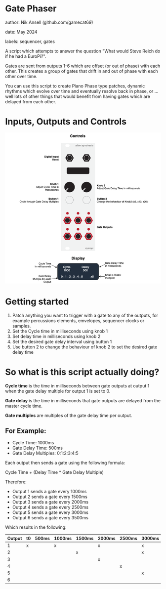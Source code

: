 # Gate Phaser

author: Nik Ansell (github.com/gamecat69)

date: May 2024

labels: sequencer, gates

A script which attempts to answer the question "What would Steve Reich do if he had a EuroPi?".

Gates are sent from outputs 1-6 which are offset (or out of phase) with each other. This creates a group of gates that drift in and out of phase with each other over time.

You can use this script to create Piano Phase type patches, dynamic rhythms which evolve over time and eventually resolve back in phase, or ... well lots of other things that would benefit from having gates which are delayed from each other.

# Inputs, Outputs and Controls

![Operating Diagram](./gate_phaser-docs/gate_phaser.png)
  
# Getting started

1. Patch anything you want to trigger with a gate to any of the outputs, for example
percussions elements, emvelopes, sequencer clocks or samples.
2. Set the Cycle time in milliseconds using knob 1
3. Set delay time in milliseconds using knob 2
4. Set the desired gate delay interval using button 1
5. Use button 2 to change the behaviour of knob 2 to set the desired gate delay time

# So what is this script actually doing?

**Cycle time** is the time in milliseconds between gate outputs at output 1 when the gate delay multiple for output 1 is set to 0.

**Gate delay** is the time in milliseconds that gate outputs are delayed from the master cycle time.

**Gate multiples** are multiples of the gate delay time per output.

## For Example:

- Cycle Time: 1000ms
- Gate Delay Time: 500ms
- Gate Delay Multiples: 0:1:2:3:4:5

Each output then sends a gate using the following formula:

Cycle Time + (Delay Time * Gate Delay Multiple)

Therefore:

- Output 1 sends a gate every 1000ms 
- Output 2 sends a gate every 1500ms
- Output 3 sends a gate every 2000ms
- Output 4 sends a gate every 2500ms
- Output 5 sends a gate every 3000ms
- Output 6 sends a gate every 3500ms

Which results in the following:

| Output |   t0    | 500ms   | 1000ms  | 1500ms  | 2000ms  | 2500ms  | 3000ms  | 3500ms  | 4000ms  |
|--------|---------|---------|---------|---------|---------|---------|---------|---------|---------|
|   1    |    x    |         |    x    |         |    x    |         |    x    |         |    x    |
|   2    |         |         |         |    x    |         |         |    x    |         |         |
|   3    |         |         |         |         |    x    |         |         |         |    x    |
|   4    |         |         |         |         |         |    x    |         |         |         |
|   5    |         |         |         |         |         |         |    x    |         |         |
|   6    |         |         |         |         |         |         |         |    x    |         |

